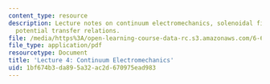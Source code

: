 ```yaml
---
content_type: resource
description: Lecture notes on continuum electromechanics, solenoidal fields, and vector
  potential transfer relations.
file: /media/https%3A/open-learning-course-data-rc.s3.amazonaws.com/6-642-continuum-electromechanics-fall-2008/1bf674b3da895a32ac2d670975ead983_lec04_f08.pdf
file_type: application/pdf
resourcetype: Document
title: 'Lecture 4: Continuum Electromechanics'
uid: 1bf674b3-da89-5a32-ac2d-670975ead983
---
```

